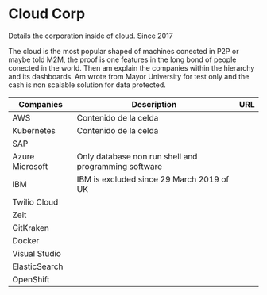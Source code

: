# Cloud Corp
Details the corporation inside of cloud. Since 2017

The cloud is the most popular shaped of machines conected in P2P or maybe told M2M, the proof is one features in the long bond of people conected in the world.
Then am explain the companies within the hierarchy and its dashboards. Am wrote from Mayor University for test only and the cash is non scalable solution for data protected.


| Companies		| Description						| URL		   	|
| --------------------- | ------------------------------------------------------|-----------------------|
| AWS 			| Contenido de la celda 				|			|
| Kubernetes 		| Contenido de la celda 				|			|
| SAP			|							|			|
| Azure Microsoft 	| Only database non run shell and programming software	|			|
| IBM 			| IBM is excluded since 29 March 2019 of UK		|			|
| Twilio Cloud		|							|			|
| Zeit			|							|			|
| GitKraken		|							|			|
| Docker		|							|			|
| Visual Studio		|							|			|
| ElasticSearch		|							|			|
| OpenShift		|							|			|
